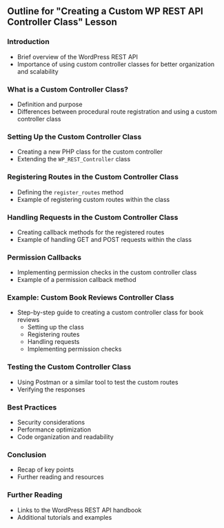 ## Outline for "Creating a Custom WP REST API Controller Class" Lesson

### Introduction
- Brief overview of the WordPress REST API
- Importance of using custom controller classes for better organization and scalability

### What is a Custom Controller Class?
- Definition and purpose
- Differences between procedural route registration and using a custom controller class

### Setting Up the Custom Controller Class
- Creating a new PHP class for the custom controller
- Extending the `WP_REST_Controller` class

### Registering Routes in the Custom Controller Class
- Defining the `register_routes` method
- Example of registering custom routes within the class

### Handling Requests in the Custom Controller Class
- Creating callback methods for the registered routes
- Example of handling GET and POST requests within the class

### Permission Callbacks
- Implementing permission checks in the custom controller class
- Example of a permission callback method

### Example: Custom Book Reviews Controller Class
- Step-by-step guide to creating a custom controller class for book reviews
    - Setting up the class
    - Registering routes
    - Handling requests
    - Implementing permission checks

### Testing the Custom Controller Class
- Using Postman or a similar tool to test the custom routes
- Verifying the responses

### Best Practices
- Security considerations
- Performance optimization
- Code organization and readability

### Conclusion
- Recap of key points
- Further reading and resources

### Further Reading
- Links to the WordPress REST API handbook
- Additional tutorials and examples